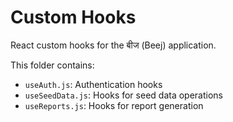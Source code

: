# Custom Hooks

React custom hooks for the बीज (Beej) application.

This folder contains:
- `useAuth.js`: Authentication hooks
- `useSeedData.js`: Hooks for seed data operations
- `useReports.js`: Hooks for report generation
